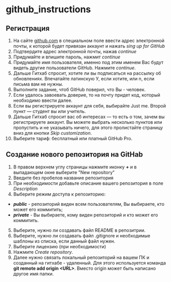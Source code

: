 ﻿# github_instructions
## Регистрация
1. На сайте [github.com](https://github.com/) в специальном поле ввести адрес электронной почты, к которой будет привязан аккаунт и нажать *sing up for GitHub*
2. Подтвердите адрес электронной почты, нажав *continue*
3. Придумайте и впишите пароль, нажмит *continue*
4. Придумайте имя пользователя, именно под этим именем Вас будут видеть другие пользователи GitHub. Нажмите *continue*.
5. Дальше Гитхаб спросит, хотите ли вы подписаться на рассылку об обновлениях. Впечатайте латинскую У, если хотите, или n, если письма вам не нужны.
6. Выполните задание, чтоб GitHub поверил, что Вы - человек.
7. Если удалось завоевать доверие, то на почту придет код, который необходимо ввести далее.
8. Если вы регистрируете аккаунт для себя, выбирайте Just me. Второй пункт — студент вы или учитель.
9. Дальше Гитхаб спросит вас об интересах — то есть о том, зачем вы регистрируете аккаунт. Вы можете выбрать несколько пунктов или пропустить и не указывать ничего, для этого пролистайте страницу вниз для кнопки *Skip customization*.
11. Выберите тариф: бесплатный или платный GitHub Pro.
## Cоздание нового репозитория на GitHab
1. В правом верхнем углу страницы нажмите иконку **+** и в выпадающем окне выберите "New repository"
2. Введите без пробелов название репозитория
3. При необходимости добавьте описание вашего репозитория в поле *Description*
4. Выберите режим доступа к репозиторию:
- ***public*** - репозиторий виден всем пользователям, Вы выбираете, кто может его коммитить;
- ***private*** - Вы выбираете, кому виден репозиторий и кто может его коммитить.
5. Выберите, нужно ли создавать файл README в репозитрии.
6. Выберите, нужно ли создавать файл .gitignore и необходимые шаблоны из списка, если данный файл нужен.
7. Выберите лицензию (при необходимости)
8. Нажмите *Create repository*.
9. Далее нужно связать локальный репозиторий на вашем ПК и созданный на гитхабе - удаленный. Для этого используется команда
**git remote add origin \<URL\>**. Вместо origin может быть написано другое имя папки.

